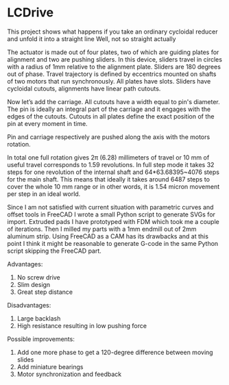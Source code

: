 # LCDrive
This project shows what happens if you take an ordinary cycloidal reducer and unfold it into a straight line
Well, not so straight actually

The actuator is made out of four plates, two of which are guiding plates for alignment and two are pushing sliders.
In this device, sliders travel in circles with a radius of 1mm relative to the alignment plate. Sliders are 180 degrees out of phase.
Travel trajectory is defined by eccentrics mounted on shafts of two motors that run synchronously.
All plates have slots. Sliders have cycloidal cutouts, alignments have linear path cutouts. 

Now let’s add the carriage. All cutouts have a width equal to pin's diameter. The pin is ideally an integral part of the carriage and it engages with the edges of the cutouts. Cutouts in all plates define the exact position of the pin at every moment in time.

Pin and carriage respectively are pushed along the axis with the motors rotation.

In total one full rotation gives 2π (6.28) millimeters of travel or 10 mm of useful travel corresponds to 1.59 revolutions. In full step mode it takes 32 steps for one revolution of the internal shaft and 64*63.68395~4076 steps for the main shaft. This means that ideally it takes around 6487 steps to cover the whole 10 mm range or in other words, it is 1.54 micron movement per step in an ideal world.

Since I am not satisfied with current situation with parametric curves and offset tools in FreeCAD I wrote a small Python script to generate SVGs for import. Extruded pads I have prototyped with FDM which took me a couple of iterations. Then I milled my parts with a 1mm endmill out of 2mm aluminum strip. Using FreeCAD as a CAM has its drawbacks and at this point I think it might be reasonable to generate G-code in the same Python script skipping the FreeCAD part.

Advantages: 

1. No screw drive
2. Slim design
3. Great step distance

Disadvantages:

1. Large backlash
2. High resistance resulting in low pushing force

Possible improvements:

1. Add one more phase to get a 120-degree difference between moving slides
2. Add miniature bearings
3. Motor synchronization and feedback
